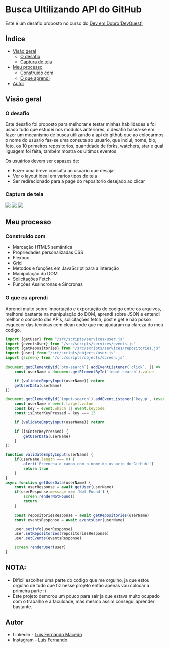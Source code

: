# Busca Ultilizando API do GitHub

Este é um desafio proposto no curso do [Dev em Dobro(DevQuest)](https://www.instagram.com/devemdobro)

## Índice

- [Visão geral](#visão-geral)
   - [O desafio](#o-desafio)
   - [Captura de tela](#captura-de-tela)
- [Meu processo](#meu-processo)
   - [Construído com](#construído-com)
   - [O que aprendi](#o-que-aprendi)
- [Autor](#autor)

## Visão geral

### O desafio
Este desafio foi proposto para melhorar e testar minhas habilidades e foi usado tudo que estudei nos modulos anteriores, o desafio basea-se em fazer um mecanismo de busca utilizando a api do github que ao colocarmos o nome do usuario faz-se uma consuta ao usuario, que inclui, nome, bio, foto, os 10 primeiros repositorios, quantidade de forks, watchers, star e qual liguagem foi feita, também mostra os ultimos eventos

Os usuários devem ser capazes de:

- Fazer uma breve consulta ao usuario que desajar
- Ver o layout ideal em varios tipos de tela
- Ser redirecionado para a page do repositorio desejado ao clicar

### Captura de tela

![](./src/images/desktop.png)
![](./src/images/tablet.png)
![](./src/images/mobile.png)

## Meu processo

### Construído com

- Marcação HTML5 semântica
- Propriedades personalizadas CSS
- Flexbox
- Grid
- Metodos e funções em JavaScript para a interação
- Manipulação do DOM
- Solicitações Fetch
- Funções Assincronas e Sincronas

### O que eu aprendi

Aprendi muito sobre importação e exportação do codigo entre os arquivos, melhorei bastante na manipulação do DOM, aprendi sobre JSON e entendi melhor o conceito das APIs, solicitações fetch, post e get e não posso esquecer das tecnicas com clean code que me ajudaram na clareza do meu codigo.

```js
import {getUser} from "/src/scripts/services/user.js"
import {eventsUser} from "/src/scripts/services/events.js"
import {getRepositories} from "/src/scripts/services/repositories.js"
import {user} from "/src/scripts/objects/user.js"
import {screen} from "/src/scripts/objects/screen.js"

document.getElementById(`btn-search`).addEventListener(`click`, () => {
    const userName = document.getElementById(`input-search`).value

    if (validateEmptyInput(userName)) return
    getUserData(userName)
})

document.getElementById(`input-search`).addEventListener(`keyup`, (event) => {
    const userName = event.target.value
    const key = event.which || event.keyCode
    const isEnterKeyPressed = key === 13

    if (validateEmptyInput(userName)) return

    if (isEnterKeyPressed) {
        getUserData(userName)
    }
})

function validateEmptyInput(userName) {
    if(userName.length === 0) {
        alert(`Preencha o campo com o nome do usuario do GitHub!`)
        return true
    }
}
async function getUserData(userName) {
    const userResponse = await getUser(userName)
    if(userResponse.message === 'Not Found') {
        screen.renderNotFound()
        return
    }

    const repositoriesResponse = await getRepositories(userName)
    const eventsResponse = await eventsUser(userName) 

    user.setInfo(userResponse)
    user.setRepositories(repositoriesResponse)
    user.setEvents(eventsResponse)

    screen.renderUser(user)
}
```
## NOTA:

- Dificil escolher uma parte do codigo que me orgulho, ja que estou orgulho de tudo que fiz nesse projeto então apenas vou colocar a primeira parte :)
- Este projeto demorou um pouco para sair ja que estava muito ocupado com o trabalho e a faculdade, mas mesmo assim consegui aprender bastante.

## Autor

- Linkedin - [Luis Fernando Macedo](https://www.linkedin.com/in/luis-fernando-macedo-dev)
- Instagram - [Luis Fernando](https://www.instagram.com/luis._.fernand0_)